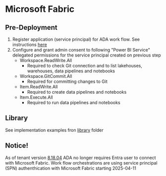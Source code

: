 # Microsoft Fabric

## Pre-Deployment
1. Register application (service principal) for ADA work flow. See instructions [here](https://github.com/Qivada/ADA/tree/main/AzureDeployment/register-app)
2. Configure and grant admin consent to following "Power BI Service" delegated permissions for the service principal created on previous step
   - Workspace.ReadWrite.All
     - Required to check Git connection and to list lakehouses, warehouses, data pipelines and notebooks
   - Workspace.GitCommit.All
     - Required for committing changes to Git
   - Item.ReadWrite.All
     - Required to create data pipelines and notebooks
   - Item.Execute.All
     - Required to run data pipelines and notebooks

## Library
See implementation examples fron [library](https://github.com/Qivada/ADA/tree/main/AzureDeployment/microsoft-fabric/library) folder

## Notice!
As of tenant version [8.18.04](https://github.com/Qivada/ADA/discussions/77) ADA no longer requires Entra user to connect with Microsoft Fabric. Work flow orchestrations are using service principal (SPN) authenthication with Microsoft Fabric starting 2025-04-11

